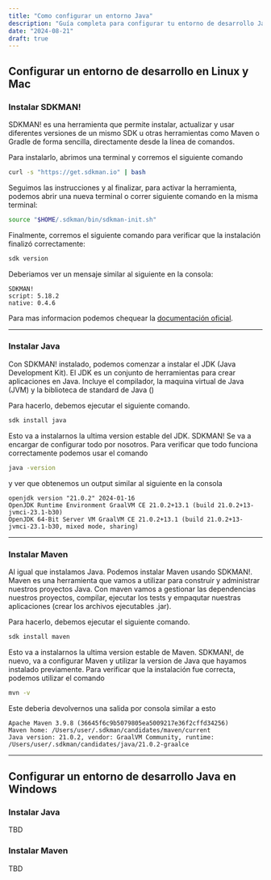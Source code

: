 ```yaml
---
title: "Como configurar un entorno Java"
description: "Guía completa para configurar tu entorno de desarrollo Java. Desde la instalación del JDK hasta la creación de proyectos avanzados, aquí encontrarás todo lo que necesitas para comenzar a programar en Java."
date: "2024-08-21"
draft: true
---
```


## Configurar un entorno de desarrollo en Linux y Mac
### Instalar SDKMAN!

SDKMAN! es una herramienta que permite instalar, actualizar y usar diferentes versiones de un mismo SDK u otras herramientas como Maven o Gradle de forma sencilla, directamente desde la línea de comandos.

Para instalarlo, abrimos una terminal y corremos el siguiente comando

```bash
curl -s "https://get.sdkman.io" | bash
```

Seguimos las instrucciones y al finalizar, para activar la herramienta, podemos abrir una nueva terminal o correr siguiente comando en la misma terminal:

```bash
source "$HOME/.sdkman/bin/sdkman-init.sh"
```

Finalmente, corremos el siguiente comando para verificar que la instalación finalizó correctamente:

```bash
sdk version
```
Deberiamos ver un mensaje similar al siguiente en la consola:

```
SDKMAN!
script: 5.18.2
native: 0.4.6
```

Para mas informacion podemos chequear la [documentación oficial](https://sdkman.io/). 

---

### Instalar Java

Con SDKMAN! instalado, podemos comenzar a instalar el JDK (Java Development Kit). El JDK es un conjunto de herramientas para crear aplicaciones en Java.
Incluye el compilador, la maquina virtual de Java (JVM) y la biblioteca de standard de Java ()

Para hacerlo, debemos ejecutar el siguiente comando. 

```bash
sdk install java
```
Esto va a instalarnos la ultima version estable del JDK. SDKMAN! Se va a encargar de configurar todo por nosotros.
Para verificar que todo funciona correctamente podemos usar el comando

```bash
java -version
```

y ver que obtenemos un output similar al siguiente en la consola

```
openjdk version "21.0.2" 2024-01-16
OpenJDK Runtime Environment GraalVM CE 21.0.2+13.1 (build 21.0.2+13-jvmci-23.1-b30)
OpenJDK 64-Bit Server VM GraalVM CE 21.0.2+13.1 (build 21.0.2+13-jvmci-23.1-b30, mixed mode, sharing)
```
---

### Instalar Maven

Al igual que instalamos Java. Podemos instalar Maven usando SDKMAN!.
Maven es una herramienta que vamos a utilizar para construir y administrar nuestros proyectos Java.
Con maven vamos a gestionar las dependencias nuestros proyectos, compilar, ejecutar los tests y empaqutar nuestras aplicaciones (crear los archivos ejecutables .jar).

Para hacerlo, debemos ejecutar el siguiente comando. 

```bash
sdk install maven
```

Esto va a instalarnos la ultima version estable de Maven. SDKMAN!, de nuevo, va a configurar Maven y utilizar la version de Java que hayamos instalado previamente.
Para verificar que la instalación fue correcta, podemos utilizar el comando 

```bash
mvn -v
```

Este deberia devolvernos una salida por consola similar a esto

```
Apache Maven 3.9.8 (36645f6c9b5079805ea5009217e36f2cffd34256)
Maven home: /Users/user/.sdkman/candidates/maven/current
Java version: 21.0.2, vendor: GraalVM Community, runtime: /Users/user/.sdkman/candidates/java/21.0.2-graalce
```

---

## Configurar un entorno de desarrollo Java en Windows

### Instalar Java

TBD

### Instalar Maven

TBD
```